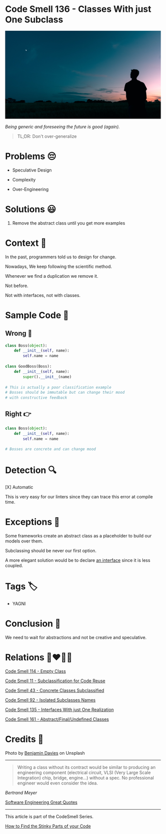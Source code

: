 # Code Smell 136 - Classes With just One Subclass

![Code Smell 136 - Classes With just One Subclass](Code%20Smell%20136%20-%20Classes%20With%20just%20One%20Subclass.jpg)

*Being generic and foreseeing the future is good (again).*

> TL;DR: Don't over-generalize

# Problems 😔 

- Speculative Design

- Complexity

- Over-Engineering

# Solutions 😃

1. Remove the abstract class until you get more examples

# Context 💬

In the past, programmers told us to design for change. 

Nowadays, We keep following the scientific method. 

Whenever we find a duplication we remove it. 

Not before. 

Not with interfaces, not with classes.

# Sample Code 📖

## Wrong 🚫

<!-- [Gist Url](https://gist.github.com/mcsee/ce3cbe785c4b1d542a2b0660acabbc8f) -->

```python
class Boss(object):
    def __init__(self, name):
        self.name = name 
        
class GoodBoss(Boss):
    def __init__(self, name):
        super().__init__(name)
        
# This is actually a poor classification example
# Bosses should be immutable but can change their mood
# with constructive feedback
```

## Right 👉

<!-- [Gist Url](https://gist.github.com/mcsee/441d6bf98d916336dbfa2670d7109640) -->

```python
class Boss(object):
    def __init__(self, name):
        self.name = name  
        
# Bosses are concrete and can change mood
```

# Detection 🔍

[X] Automatic 

This is very easy for our linters since they can trace this error at compile time.

# Exceptions 🛑

Some frameworks create an abstract class as a placeholder to build our models over them.

Subclassing should be never our first option. 

A more elegant solution would be to declare [an interface](https://github.com/mcsee/Software-Design-Articles/tree/main/Articles/Code%20Smells/Code%20Smell%20135%20-%20Interfaces%20With%20just%20One%20Realization/readme.md) since it is less coupled.

# Tags 🏷️

- YAGNI

# Conclusion 🏁

We need to wait for abstractions and not be creative and speculative.

# Relations 👩‍❤️‍💋‍👨

[Code Smell 114 - Empty Class](https://github.com/mcsee/Software-Design-Articles/tree/main/Articles/Code%20Smells/Code%20Smell%20114%20-%20Empty%20Class/readme.md)

[Code Smell 11 - Subclassification for Code Reuse](https://github.com/mcsee/Software-Design-Articles/tree/main/Articles/Code%20Smells/Code%20Smell%2011%20-%20Subclassification%20for%20Code%20Reuse/readme.md)

[Code Smell 43 - Concrete Classes Subclassified](https://github.com/mcsee/Software-Design-Articles/tree/main/Articles/Code%20Smells/Code%20Smell%2043%20-%20Concrete%20Classes%20Subclassified/readme.md)

[Code Smell 92 - Isolated Subclasses Names](https://github.com/mcsee/Software-Design-Articles/tree/main/Articles/Code%20Smells/Code%20Smell%2092%20-%20Isolated%20Subclasses%20Names/readme.md)

[Code Smell 135 - Interfaces With just One Realization](https://github.com/mcsee/Software-Design-Articles/tree/main/Articles/Code%20Smells/Code%20Smell%20135%20-%20Interfaces%20With%20just%20One%20Realization/readme.md)

[Code Smell 161 - Abstract/Final/Undefined Classes](https://github.com/mcsee/Software-Design-Articles/tree/main/Articles/Code%20Smells/Code%20Smell%20161%20-%20Abstract%20Final%20Undefined%20Classes/readme.md)

# Credits 🙏

Photo by [Benjamin Davies](https://unsplash.com/photos/9b5dvrjb05g) on Unsplash

* * *

> Writing a class without its contract would be similar to producing an engineering component (electrical circuit, VLSI (Very Large Scale Integration) chip, bridge, engine...) without a spec. No professional engineer would even consider the idea.

_Bertrand Meyer_
 
[Software Engineering Great Quotes](https://github.com/mcsee/Software-Design-Articles/tree/main/Articles/Quotes/Software%20Engineering%20Great%20Quotes/readme.md)

* * *

This article is part of the CodeSmell Series.

[How to Find the Stinky Parts of your Code](https://github.com/mcsee/Software-Design-Articles/tree/main/Articles/Code%20Smells/How%20to%20Find%20the%20Stinky%20parts%20of%20your%20Code/readme.md)